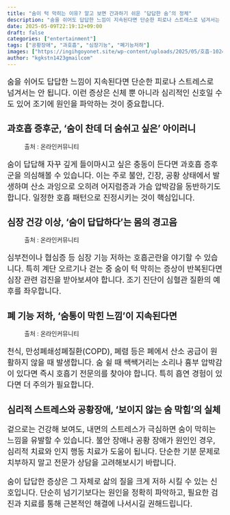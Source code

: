 ```yaml
---
title: "숨이 턱 막히는 이유? 알고 보면 간과하기 쉬운 ‘답답한 숨’의 정체"
description: "숨을 쉬어도 답답한 느낌이 지속된다면 단순한 피로나 스트레스로 넘겨서는 안 됩니다. 이런 증상은 신체 뿐 아니라 심리적인 신호일 수도 있어 조기에 원인을 파악하는 것이 중요합니다."
date: 2025-05-09T22:19:12+09:00
draft: false
categories: ["entertainment"]
tags: ["공황장애", "과호흡", "심장기능", "폐기능저하"]
images: ["https://ingihgoyonet.site/wp-content/uploads/2025/05/호흡-1024x683.jpg", "https://ingihgoyonet.site/wp-content/uploads/2025/05/숨막힘-731x1024.jpg", "https://ingihgoyonet.site/wp-content/uploads/2025/05/심적불안-683x1024.jpg"]
author: "kgkstn1423gmailcom"
---
```


<p style="font-size:18px">숨을 쉬어도 답답한 느낌이 지속된다면 단순한 피로나 스트레스로 넘겨서는 안 됩니다. 이런 증상은 신체 뿐 아니라 심리적인 신호일 수도 있어 조기에 원인을 파악하는 것이 중요합니다.</p> <h2 >과호흡 증후군, ‘숨이 찬데 더 숨쉬고 싶은’ 아이러니</h2> <figure ><img src="https://ingihgoyonet.site/wp-content/uploads/2025/05/호흡-1024x683.jpg" alt="" /><figcaption >출처 : 온라인커뮤니티</figcaption></figure> <p style="font-size:18px">숨이 답답해 자꾸 깊게 들이마시고 싶은 충동이 든다면 과호흡 증후군을 의심해볼 수 있습니다. 이는 주로 불안, 긴장, 공황 상태에서 발생하며 산소 과잉으로 오히려 어지럼증과 가슴 압박감을 동반하기도 합니다. 일정한 호흡 패턴으로 진정시키는 것이 핵심입니다.</p> <h2 >심장 건강 이상, ‘숨이 답답하다’는 몸의 경고음</h2> <figure ><img src="https://ingihgoyonet.site/wp-content/uploads/2025/05/숨막힘-731x1024.jpg" alt="" style="aspect-ratio:16/9;object-fit:cover"/><figcaption >출처 : 온라인커뮤니티</figcaption></figure> <p style="font-size:18px">심부전이나 협심증 등 심장 기능 저하는 호흡곤란을 야기할 수 있습니다. 특히 계단 오르기나 걷는 중 숨이 턱 막히는 증상이 반복된다면 심장 관련 검진을 받아보셔야 합니다. 조기 진단이 심혈관 질환의 예후를 좌우합니다.</p> <h2 >폐 기능 저하, ‘숨통이 막힌 느낌’이 지속된다면</h2> <figure ><img src="https://ingihgoyonet.site/wp-content/uploads/2025/05/심적불안-683x1024.jpg" alt="" style="aspect-ratio:16/9;object-fit:cover"/><figcaption >출처 : 온라인커뮤니티</figcaption></figure> <p style="font-size:18px">천식, 만성폐쇄성폐질환(COPD), 폐렴 등은 폐에서 산소 공급이 원활하지 않을 때 발생합니다. 숨 쉴 때 쌕쌕거리는 소리나 흉부 압박감이 있다면 즉시 호흡기 전문의를 찾아야 합니다. 특히 흡연 경험이 있다면 더 주의가 필요합니다.</p> <h2 >심리적 스트레스와 공황장애, ‘보이지 않는 숨 막힘’의 실체</h2> <p style="font-size:18px">겉으로는 건강해 보여도, 내면의 스트레스가 극심하면 숨이 막히는 느낌을 유발할 수 있습니다. 불안 장애나 공황 장애가 원인인 경우, 심리적 치료와 인지 행동 치료가 도움이 됩니다. 단순한 기분 문제로 치부하지 말고 전문가 상담을 고려해보시기 바랍니다.</p> <p style="font-size:18px">숨이 답답한 증상은 그 자체로 삶의 질을 크게 저하 시킬 수 있는 신호입니다. 단순히 넘기기보다는 원인을 정확히 파악하고, 필요한 검진과 치료를 통해 근본적인 해결에 나서시길 권해드립니다.</p>